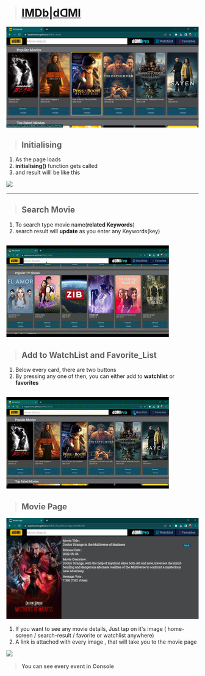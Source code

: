 > # [IMDb|dꓷMI](https://kapishverma.github.io/IMDb_Clone/ "Want to try? Hit this link")
![](media/1.png)
 >## Initialising

 1. As the page loads
  1. **initialising()** function gets called
  1. and result willl be like this
  
  
  ![](media/1.gif)

  ---

 >## Search Movie

1. To search type movie name(**related Keywords**) 
1. search result will **update** as you enter any Keywords(key) 


  ![](media/2.gif)
  ---
 >## Add to WatchList and Favorite_List
1. Below  every card, there are two buttons
1. By pressing any one of then, you can either add to **watchlist** or **favorites**


  ![](media/list.gif)
---
>## Movie Page
   ![](media/3.png)

1. If you want to see any movie details, Just tap on it's image ( home-screen / search-result / favorite or watchlist anywhere)
1. A link is attached with every image , that will take you to the movie page


  ![](media/movie_page.gif)

>  __You can see every event in__ **Console**
